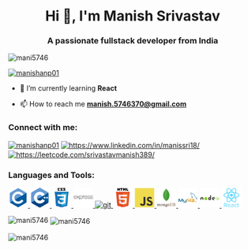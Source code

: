 <h1 align="center">Hi 👋, I'm Manish Srivastav</h1>
<h3 align="center">A passionate fullstack developer from India</h3>

<p align="left"> <img src="https://komarev.com/ghpvc/?username=mani5746&label=Profile%20views&color=0e75b6&style=flat" alt="mani5746" /> </p>

<p align="left"> <a href="https://twitter.com/manishanp01" target="blank"><img src="https://img.shields.io/twitter/follow/manishanp01?logo=twitter&style=for-the-badge" alt="manishanp01" /></a> </p>

- 🌱 I’m currently learning **React**

- 📫 How to reach me **manish.5746370@gmail.com**

<h3 align="left">Connect with me:</h3>
<p align="left">
<a href="https://twitter.com/manishanp01" target="blank"><img align="center" src="https://raw.githubusercontent.com/rahuldkjain/github-profile-readme-generator/master/src/images/icons/Social/twitter.svg" alt="manishanp01" height="30" width="40" /></a>
<a href="https://linkedin.com/in/https://www.linkedin.com/in/manissri18/" target="blank"><img align="center" src="https://raw.githubusercontent.com/rahuldkjain/github-profile-readme-generator/master/src/images/icons/Social/linked-in-alt.svg" alt="https://www.linkedin.com/in/manissri18/" height="30" width="40" /></a>
<a href="https://www.leetcode.com/https://leetcode.com/srivastavmanish389/" target="blank"><img align="center" src="https://raw.githubusercontent.com/rahuldkjain/github-profile-readme-generator/master/src/images/icons/Social/leet-code.svg" alt="https://leetcode.com/srivastavmanish389/" height="30" width="40" /></a>
</p>

<h3 align="left">Languages and Tools:</h3>
<p align="left"> <a href="https://www.cprogramming.com/" target="_blank" rel="noreferrer"> <img src="https://raw.githubusercontent.com/devicons/devicon/master/icons/c/c-original.svg" alt="c" width="40" height="40"/> </a> <a href="https://www.w3schools.com/cpp/" target="_blank" rel="noreferrer"> <img src="https://raw.githubusercontent.com/devicons/devicon/master/icons/cplusplus/cplusplus-original.svg" alt="cplusplus" width="40" height="40"/> </a> <a href="https://www.w3schools.com/css/" target="_blank" rel="noreferrer"> <img src="https://raw.githubusercontent.com/devicons/devicon/master/icons/css3/css3-original-wordmark.svg" alt="css3" width="40" height="40"/> </a> <a href="https://expressjs.com" target="_blank" rel="noreferrer"> <img src="https://raw.githubusercontent.com/devicons/devicon/master/icons/express/express-original-wordmark.svg" alt="express" width="40" height="40"/> </a> <a href="https://git-scm.com/" target="_blank" rel="noreferrer"> <img src="https://www.vectorlogo.zone/logos/git-scm/git-scm-icon.svg" alt="git" width="40" height="40"/> </a> <a href="https://www.w3.org/html/" target="_blank" rel="noreferrer"> <img src="https://raw.githubusercontent.com/devicons/devicon/master/icons/html5/html5-original-wordmark.svg" alt="html5" width="40" height="40"/> </a> <a href="https://developer.mozilla.org/en-US/docs/Web/JavaScript" target="_blank" rel="noreferrer"> <img src="https://raw.githubusercontent.com/devicons/devicon/master/icons/javascript/javascript-original.svg" alt="javascript" width="40" height="40"/> </a> <a href="https://www.mongodb.com/" target="_blank" rel="noreferrer"> <img src="https://raw.githubusercontent.com/devicons/devicon/master/icons/mongodb/mongodb-original-wordmark.svg" alt="mongodb" width="40" height="40"/> </a> <a href="https://www.mysql.com/" target="_blank" rel="noreferrer"> <img src="https://raw.githubusercontent.com/devicons/devicon/master/icons/mysql/mysql-original-wordmark.svg" alt="mysql" width="40" height="40"/> </a> <a href="https://nodejs.org" target="_blank" rel="noreferrer"> <img src="https://raw.githubusercontent.com/devicons/devicon/master/icons/nodejs/nodejs-original-wordmark.svg" alt="nodejs" width="40" height="40"/> </a> <a href="https://reactjs.org/" target="_blank" rel="noreferrer"> <img src="https://raw.githubusercontent.com/devicons/devicon/master/icons/react/react-original-wordmark.svg" alt="react" width="40" height="40"/> </a> </p>

<p><img align="left" src="https://github-readme-stats.vercel.app/api/top-langs?username=mani5746&show_icons=true&locale=en&layout=compact" alt="mani5746" /></p>

<p>&nbsp;<img align="center" src="https://github-readme-stats.vercel.app/api?username=mani5746&show_icons=true&locale=en" alt="mani5746" /></p>

<p><img align="center" src="https://github-readme-streak-stats.herokuapp.com/?user=mani5746&" alt="mani5746" /></p>
